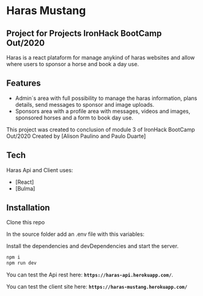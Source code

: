 # Haras Mustang 

## Project for Projects IronHack BootCamp Out/2020

Haras is a react plataform for manage anykind of haras websites and allow where users to sponsor a horse and book a day use.

## Features

- Admin´s area with full possibility to manage the haras information, plans details, send messages to sponsor and image uploads.
- Sponsors area with a profile area with messages, videos and images, sponsored horses and a form to book day use.

This project was created to conclusion of module 3 of IronHack BootCamp Out/2020
Created by [Alison Paulino and Paulo Duarte]

## Tech

Haras Api and Client uses:

- [React]
- [Bulma]


## Installation

Clone this repo

In the source folder add an .env file with this variables:

Install the dependencies and devDependencies and start the server.

```sh
npm i
npm run dev
```
You can test the Api rest here:
**`https://haras-api.herokuapp.com/`**.

You can test the client site here:
**`https://haras-mustang.herokuapp.com/`**